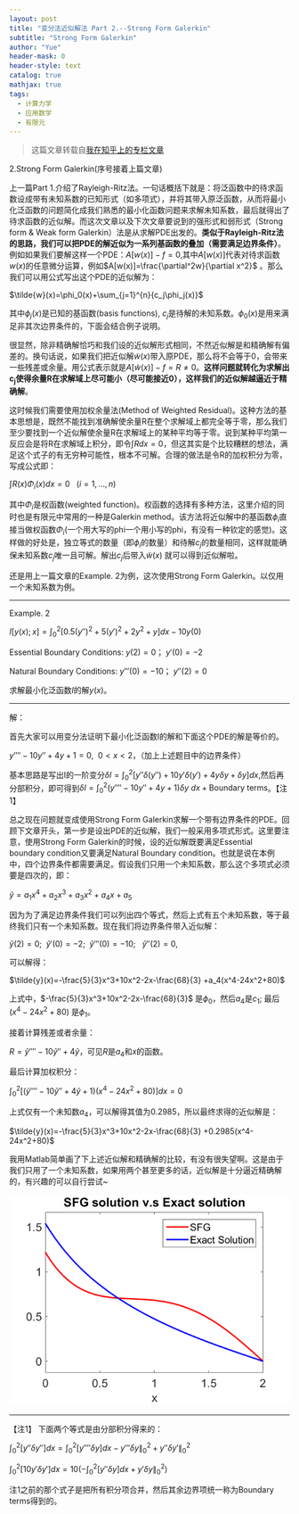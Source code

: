 ```yaml
---
layout: post
title: "变分法近似解法 Part 2.--Strong Form Galerkin"
subtitle: "Strong Form Galerkin"
author: "Yue"
header-mask: 0
header-style: text
catalog: true
mathjax: true
tags:
  - 计算力学
  - 应用数学
  - 有限元
---
```


> 这篇文章转载自[我在知乎上的专栏文章](https://zhuanlan.zhihu.com/p/22457731)


2.Strong Form Galerkin(序号接着上篇文章)

上一篇Part 1.介绍了Rayleigh-Ritz法。一句话概括下就是：将泛函数中的待求函数设成带有未知系数的已知形式（如多项式），并将其带入原泛函数，从而将最小化泛函数的问题简化成我们熟悉的最小化函数问题来求解未知系数，最后就得出了待求函数的近似解。而这次文章以及下次文章要说到的强形式和弱形式（Strong form & Weak form Galerkin）法是从求解PDE出发的。**类似于Rayleigh-Ritz法的思路，我们可以把PDE的解近似为一系列基函数的叠加（需要满足边界条件）**。例如如果我们要解这样一个PDE：$A[w(x)]-f=0$,其中$A[w(x)$]代表对待求函数$w(x)$的任意微分运算，例如$A[w(x)]=\frac{\partial^2w}{\partial x^2}$ 。那么我们可以用公式写出这个PDE的近似解为：

$\tilde{w}(x)=\phi_0(x)+\sum_{j=1}^{n}{c_j\phi_j(x)}$

其中$\phi_j (x)$是已知的基函数(basis functions), $c_j$是待解的未知系数。$\phi_0(x)$是用来满足非其次边界条件的，下面会结合例子说明。

很显然，除非精确解恰巧和我们设的近似解形式相同，不然近似解是和精确解有偏差的。换句话说，如果我们把近似解$\tilde{w}(x)$带入原PDE，那么将不会等于0，会带来一些残差或余量。用公式表示就是$A[\tilde{w}(x)]-f=R\ne 0$。**这样问题就转化为求解出$\mathbf{c_j}$使得余量R在求解域上尽可能小（尽可能接近0），这样我们的近似解越逼近于精确解**。

这时候我们需要使用加权余量法(Method of Weighted Residual)。这种方法的基本思想是，既然不能找到准确解使余量R在整个求解域上都完全等于零，那么我们至少要找到一个近似解使余量R在求解域上的某种平均等于零。说到某种平均第一反应会是将R在求解域上积分，即令$\int R dx=0$，但这其实是个比较糟糕的想法，满足这个式子的有无穷种可能性，根本不可解。合理的做法是令R的加权积分为零，写成公式即：

$\int R(x)\Phi_i(x)dx=0\ \ \ (i=1,...,n)$

其中$\Phi_i$是权函数(weighted function)。权函数的选择有多种方法，这里介绍的同时也是有限元中常用的一种是Galerkin method。该方法将近似解中的基函数$\phi_i$直接当做权函数$\Phi_i$(一个用大写的phi一个用小写的phi，有没有一种钦定的感觉)。这样做的好处是，独立等式的数量（即$\phi_i$的数量）和待解$c_j$的数量相同，这样就能确保未知系数$c_j$唯一且可解。解出$c_j$后带入$\tilde{w}(x)$ 就可以得到近似解啦。

还是用上一篇文章的Example. 2为例，这次使用Strong Form Galerkin。以仅用一个未知系数为例。


---------------------------------------------------------------------------------------------------------------------------

Example. 2

$I[y(x);x]=\int_{0}^{2}[0.5(y'')^2+5(y')^2+2y^2+y]dx-10y(0)$

Essential Boundary Conditions: $y(2)=0$； $y'(0)=-2$

Natural Boundary Conditions: $y'''(0)=-10$； $y''(2)=0$

求解最小化泛函数$I$的解$y(x)$。

---------------------------------------------------------------------------------------------------------------------------

解：

首先大家可以用变分法证明下最小化泛函数I的解和下面这个PDE的解是等价的。

$y''''-10y''+4y+1=0, \ \ 0<x<2$，（加上上述题目中的边界条件）

基本思路是写出I的一阶变分$\delta I=\int^2_0 [y''\delta (y'')+10y'\delta(y')+4y\delta y+\delta y] dx$,然后再分部积分，即可得到$\delta I=\int^2_0 (y''''-10y''+4y+1)\delta y\  dx+\text{Boundary terms}$。【注1】

总之现在问题就变成使用Strong Form Galerkin求解一个带有边界条件的PDE。回顾下文章开头，第一步是设出PDE的近似解，我们一般采用多项式形式。这里要注意，使用Strong Form Galerkin的时候，设的近似解既要满足Essential boundary condition又要满足Natural Boundary condition。也就是说在本例中，四个边界条件都需要满足。假设我们只用一个未知系数，那么这个多项式必须要是四次的，即：

$\tilde{y}=a_1x^4+a_2x^3+a_3x^2+a_4x+a_5$

因为为了满足边界条件我们可以列出四个等式，然后上式有五个未知系数，等于最终我们只有一个未知系数。现在我们将边界条件带入近似解：

$\tilde{y} (2)=0;\ \ \tilde{y}'(0)=-2;\ \ \tilde{y}'''(0)=-10;\ \ \ \tilde{y}''(2)=0,$

可以解得：

$\tilde{y}(x)=-\frac{5}{3}x^3+10x^2-2x-\frac{68}{3} +a_4(x^4-24x^2+80)$

上式中，$-\frac{5}{3}x^3+10x^2-2x-\frac{68}{3}$ 是$\phi_0$，然后$a_4$是$c_1$; 最后$(x^4-24x^2+80)$ 是$\phi_1$。

接着计算残差或者余量：

$R=\tilde{y}''''-10\tilde{y}''+4\tilde{y}$，可见$R$是$a_4$和$x$的函数。

最后计算加权积分：

$\int^2_0[(\tilde{y}''''-10\tilde{y}''+4\tilde{y}+1)(x^4-24x^2+80)]dx=0$

上式仅有一个未知数$a_4$，可以解得其值为0.2985，所以最终求得的近似解是：

$\tilde{y}(x)=-\frac{5}{3}x^3+10x^2-2x-\frac{68}{3} +0.2985(x^4-24x^2+80)$

我用Matlab简单画了下上述近似解和精确解的比较，有没有很失望啊。这是由于我们只用了一个未知系数，如果用两个甚至更多的话，近似解是十分逼近精确解的，有兴趣的可以自行尝试~

![img](/img/in-post/FEM/Strong_Form_img1.png)

---------------------------------------------------------------------------------------------------------------------------

【注1】
下面两个等式是由分部积分得来的：

$\int^2_0 [y''\delta y''] dx=\int^2_0[y''''\delta y] dx-y'''\delta y\|_0^2+y''\delta y'\|_0^2$

$\int_0^2 [10y'\delta y'] dx=10(-\int^2_0[y''\delta y] dx+y'\delta y\|^2_0)$

注1之前的那个式子是把所有积分项合并，然后其余边界项统一称为Boundary terms得到的。
